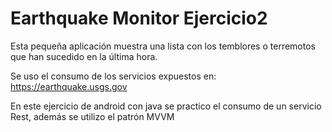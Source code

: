 # Earthquake Monitor Ejercicio2

Esta pequeña aplicación muestra una lista con los temblores o terremotos que han sucedido en la última hora. 

Se uso el consumo de los servicios expuestos en: https://earthquake.usgs.gov

En este ejercicio de android con java se practico el consumo de un servicio Rest, además se utilizo el patrón MVVM
